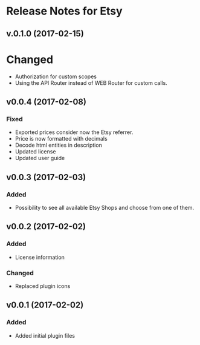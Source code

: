 # Release Notes for Etsy

## v.0.1.0 (2017-02-15)

# Changed
- Authorization for custom scopes
- Using the API Router instead of WEB Router for custom calls. 

## v0.0.4 (2017-02-08)
  
### Fixed
- Exported prices consider now the Etsy referrer.
- Price is now formatted with decimals
- Decode html entities in description
- Updated license 
- Updated user guide
 
## v0.0.3 (2017-02-03)
  
### Added
- Possibility to see all available Etsy Shops and choose from one of them. 

## v0.0.2 (2017-02-02)
  
### Added
- License information
  
### Changed
- Replaced plugin icons
 

## v0.0.1 (2017-02-02)
 
### Added
- Added initial plugin files